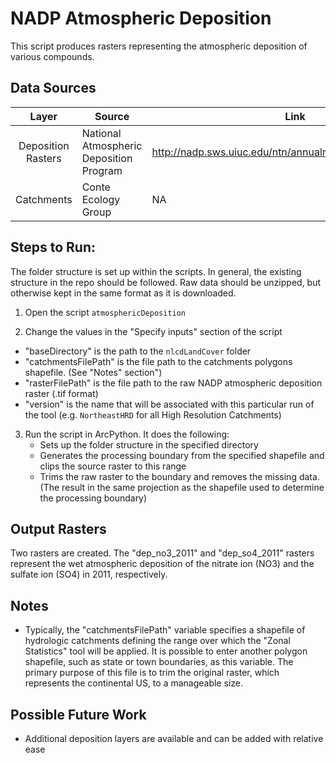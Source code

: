 NADP Atmospheric Deposition
===========================

This script produces rasters representing the atmospheric deposition of various compounds.


## Data Sources
|    Layer           | Source                                  | Link                                                       |
|   :-----:          | ------                                  | ----                                                       |
| Deposition Rasters | National Atmospheric Deposition Program | http://nadp.sws.uiuc.edu/ntn/annualmapsByYear.aspx#2011    |
| Catchments         | Conte Ecology Group                     | NA                                                         |

## Steps to Run:

The folder structure is set up within the scripts. In general, the existing structure in the repo should be followed. Raw data should be unzipped, but otherwise kept in the same format as it is downloaded.

1. Open the script `atmosphericDeposition`

2. Change the values in the "Specify inputs" section of the script
 - "baseDirectory" is the path to the `nlcdLandCover` folder
 - "catchmentsFilePath" is the file path to the catchments polygons shapefile. (See "Notes" section")
 - "rasterFilePath" is the file path to the raw NADP atmospheric deposition raster (.tif format)
 - "version" is the name that will be associated with this particular run of the tool (e.g. `NortheastHRD` for all High Resolution Catchments)

3. Run the script in ArcPython. It does the following:
   - Sets up the folder structure in the specified directory
   - Generates the processing boundary from the specified shapefile and clips the source raster to this range
   - Trims the raw raster to the boundary and removes the missing data. (The result in the same projection as the shapefile used to determine the processing boundary)


## Output Rasters

Two rasters are created. The "dep_no3_2011" and "dep_so4_2011" rasters represent the wet atmospheric deposition of the nitrate ion (NO3) and the sulfate ion (SO4) in 2011, respectively.

## Notes

- Typically, the "catchmentsFilePath" variable specifies a shapefile of hydrologic catchments defining the range over which the "Zonal Statistics" tool will be applied. It is possible to enter another polygon shapefile, such as state or town boundaries, as this variable. The primary purpose of this file is to trim the original raster, which represents the continental US, to a manageable size.

## Possible Future Work
- Additional deposition layers are available and can be added with relative ease